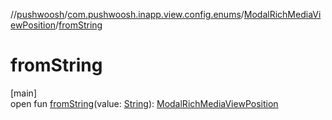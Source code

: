 //[pushwoosh](../../../index.md)/[com.pushwoosh.inapp.view.config.enums](../index.md)/[ModalRichMediaViewPosition](index.md)/[fromString](from-string.md)

# fromString

[main]\
open fun [fromString](from-string.md)(value: [String](https://developer.android.com/reference/kotlin/java/lang/String.html)): [ModalRichMediaViewPosition](index.md)
